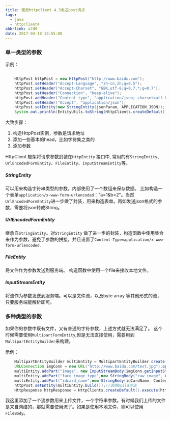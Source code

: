 ```yaml
---
title: 使用httpclient 4.3发送post请求
tags:
  - java
  - httpclient4
abbrlink: a7d9
date: 2017-04-18 13:55:00
---
```


###  单一类型的参数

示例：
```java
    
    HttpPost httpPost = new HttpPost("http://www.baidu.com");
    httpPost.setHeader("Accept-Language", "zh-cn,zh;q=0.5");
    httpPost.setHeader("Accept-Charset", "GBK,utf-8;q=0.7,*;q=0.7");
    httpPost.setHeader("Connection", "keep-alive");
    httpPost.addHeader("Content-type", "application/json; charset=utf-8");
    httpPost.setHeader("Accept", "application/json");
    httpPost.setEntity(new StringEntity(jsonParam, APPLICATION_JSON));
    System.out.println(EntityUtils.toString(HttpClients.createDefault().execute(httpPost).getEntity()));//打印响应结果
```


大致步骤：
1. 构造HttpPost实例，参数是请求地址
2. 添加一些基本的head，比如字符集之类的
3. 添加参数

HttpClient 框架将请求参数封装在`HttpEntity` 接口中, 常用的有`StringEntity`、`UrlEncodedFormEntity`、`FileEntity`、`InputStreamEntity`等。

##### StringEntity
可以用来构造字符串类型的参数。内部使用了一个数组来保存数据。
比如构造一个表单`application/x-www-form-urlencoded`："a=1&b=2"。当然`UrlEncodedFormEntity`进一步做了封装，用来构造表单。再如发送json格式的参数，需要将json转成String。

##### UrlEncodedFormEntity
继承自`StringEntity`。对`StringEntity` 做了进一步的封装，构造函数中使用集合来作为参数，避免了参数的拼接，并且设置了`Content-Type=application/x-www-form-urlencoded`.

##### FileEntity
将文件作为参数发送到服务端。
构造函数中使用一个file来接收本地文件。


##### InputStreamEntity
将流作为参数发送到服务端。可以是文件流，以及byte array 等其他形式的流，只要服务端能解析即可。


### 多种类型的参数
如果你的参数中既有文件，又有普通的字符参数，上述方式就无法满足了。
这个时候需要使用`MultipartFormEntity`,但是无法直接使用，需要用到`MultipartEntityBuilder`来构建。  

示例：
```java
    MultipartEntityBuilder multiEntity = MultipartEntityBuilder.create();
    URLConnection imgConn = new URL("http://www.baidu.com/test.jpg").openConnection();
    multiEntity.addPart("image", new InputStreamBody(imgConn.getInputStream(),"image"));
    multiEntity.addPart("face_image_type",new StringBody("raw_image", ContentType.TEXT_PLAIN));//默认字符集不是utf-8，需要注意
    multiEntity.addPart("idcard_name",new StringBody(idCardName, ContentType.parse("text/plain;charset=UTF-8")));
    httpPost.setEntity(multiEntity.build());//调用build方法
    HttpResponse httpResponse = HttpClients.createDefault().execute(httpPost);
```

我这里添加了一个流参数用来上传文件，一个字符串参数。有时候我们上传的文件是来自网络的，那就需要使用流了。如果是使用本地文件，则可以使用`FileBody`。